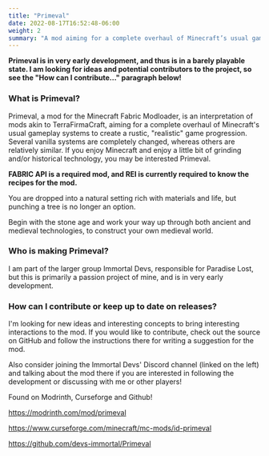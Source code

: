 ```yaml
---
title: "Primeval"
date: 2022-08-17T16:52:48-06:00
weight: 2
summary: "A mod aiming for a complete overhaul of Minecraft’s usual gameplay systems to create a rustic, “realistic” game progression. Several vanilla systems are completely changed, whereas others are relatively similar."
---
```


**Primeval is in very early development, and thus is in a barely playable state. I am looking for ideas and potential contributors to the project, so see the "How can I contribute..." paragraph below!**

### What is Primeval?

Primeval, a mod for the Minecraft Fabric Modloader, is an interpretation of mods akin to TerraFirmaCraft, aiming for a complete overhaul of Minecraft's usual gameplay systems to create a rustic, "realistic" game progression. Several vanilla systems are completely changed, whereas others are relatively similar. If you enjoy Minecraft and enjoy a little bit of grinding and/or historical technology, you may be interested Primeval.

**FABRIC API is a required mod, and REI is currently required to know the recipes for the mod.**

You are dropped into a natural setting rich with materials and life, but punching a tree is no longer an option.

Begin with the stone age and work your way up through both ancient and medieval technologies, to construct your own medieval world.

### Who is making Primeval?

I am part of the larger group Immortal Devs, responsible for Paradise Lost, but this is primarily a passion project of mine, and is in very early development.

### How can I contribute or keep up to date on releases?

I'm looking for new ideas and interesting concepts to bring interesting interactions to the mod. If you would like to contribute, check out the source on GitHub and follow the instructions there for writing a suggestion for the mod.

Also consider joining the Immortal Devs' Discord channel (linked on the left) and talking about the mod there if you are interested in following the development or discussing with me or other players!

Found on Modrinth, Curseforge and Github!

https://modrinth.com/mod/primeval

https://www.curseforge.com/minecraft/mc-mods/id-primeval

https://github.com/devs-immortal/Primeval
